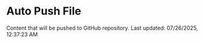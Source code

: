# Auto Push File

Content that will be pushed to GitHub repository.
Last updated: 07/26/2025, 12:37:23 AM